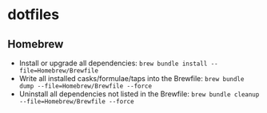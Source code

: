 # dotfiles

## Homebrew

- Install or upgrade all dependencies: `brew bundle install --file=Homebrew/Brewfile`
- Write all installed casks/formulae/taps into the Brewfile: `brew bundle dump --file=Homebrew/Brewfile --force`
- Uninstall all dependencies not listed in the Brewfile: `brew bundle cleanup --file=Homebrew/Brewfile --force`
